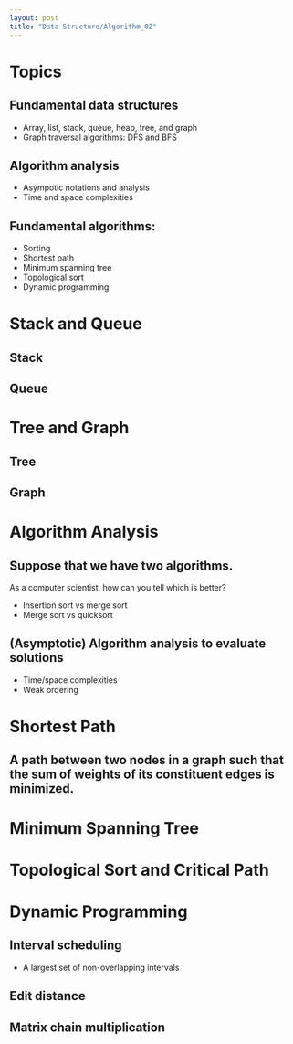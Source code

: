 ```yaml
---
layout: post
title: "Data Structure/Algorithm_02"
---
```


# Topics
## Fundamental data structures
- Array, list, stack, queue, heap, tree, and graph
- Graph traversal algorithms: DFS and BFS
## Algorithm analysis
- Asympotic notations and analysis
- Time and space complexities
## Fundamental algorithms:
- Sorting
- Shortest path
- Minimum spanning tree
- Topological sort
- Dynamic programming
# Stack and Queue
## Stack
## Queue
# Tree and Graph
## Tree
## Graph
# Algorithm Analysis
## Suppose that we have two algorithms. 
As a computer scientist, how can you tell which is better?
- Insertion sort vs merge sort
- Merge sort vs quicksort
## (Asymptotic) Algorithm analysis to evaluate solutions
- Time/space complexities
- Weak ordering
# Shortest Path
## A path between two nodes in a graph such that the sum of weights of its constituent edges is minimized. 
# Minimum Spanning Tree
# Topological Sort and Critical Path
# Dynamic Programming
## Interval scheduling
- A largest set of non-overlapping intervals
## Edit distance
## Matrix chain multiplication
